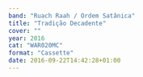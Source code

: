 ```yaml
---
band: "Ruach Raah / Ordem Satânica"
title: "Tradição Decadente"
cover: ""
year: 2016
cat: "WAR020MC"
format: "Cassette"
date: 2016-09-22T14:42:28+01:00
---
```

